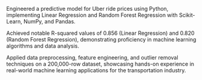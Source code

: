 Engineered a predictive model for Uber ride prices using Python, implementing Linear Regression and Random Forest Regression with Scikit-Learn, NumPy, and Pandas.

Achieved notable R-squared values of 0.856 (Linear Regression) and 0.820 (Random Forest Regression), demonstrating proficiency in machine learning algorithms and data analysis.

Applied data preprocessing, feature engineering, and outlier removal techniques on a 200,000-row dataset, showcasing hands-on experience in real-world machine learning applications for the transportation industry.
